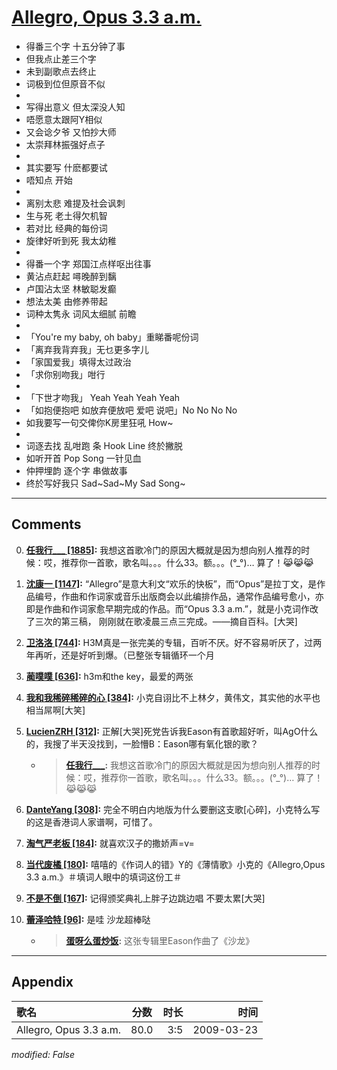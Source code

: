 # [Allegro, Opus 3.3 a.m.](https://music.163.com/song?id=64788)

* 得番三个字 十五分钟了事
* 但我点止差三个字
* 未到副歌点去终止
* 词极到位但原音不似
* 
* 写得出意义 但太深没人知
* 唔愿意太跟阿Y相似
* 又会谂夕爷 又怕抄大师
* 太崇拜林振强好点子
* 
* 其实要写 什麽都要试
* 唔知点 开始
* 
* 离别太悲 难提及社会讽刺
* 生与死 老土得欠机智
* 若对比 经典的每份词
* 旋律好听到死 我太幼稚
* 
* 得番一个字 郑国江点样呕出往事
* 黄沾点赶起 噚晚醉到黐
* 卢国沾太坚 林敏聪发癫
* 想法太美 由修养带起
* 词种太隽永 词风太细腻 前瞻
* 
* 「You're my baby, oh baby」重睇番呢份词
* 「离弃我背弃我」无乜更多字儿
* 「家国爱我」填得太过政治
* 「求你别吻我」咁行
* 
* 「下世才吻我」 Yeah Yeah Yeah Yeah
* 「如抱便抱吧 如放弃便放吧 爱吧 说吧」No No No No
* 如我要写一句交俾你K房里狂吼 How~
* 
* 词逐去找 乱咁跑 条 Hook Line 终於撇脱
* 如听开首 Pop Song 一针见血
* 仲押埋韵 逐个字 串做故事
* 终於写好我只 Sad~Sad~My Sad Song~


---

## Comments
0. **[任我行___ \[1885\]](https://music.163.com/#/user/home?id=18981200):** 我想这首歌冷门的原因大概就是因为想向别人推荐的时候：哎，推荐你一首歌，歌名叫。。。什么33。额。。。(°_°)…  算了！😹😹😹

1. **[沈康一 \[1147\]](https://music.163.com/#/user/home?id=11604709):** “Allegro”是意大利文“欢乐的快板”，而“Opus”是拉丁文，是作品编号，作曲和作词家或音乐出版商会以此编排作品，通常作品编号愈小，亦即是作曲和作词家愈早期完成的作品。而“Opus 3.3 a.m.”，就是小克词作改了三次的第三稿， 刚刚就在歌凌晨三点三完成。——摘自百科。[大哭]

2. **[卫洛洛 \[744\]](https://music.163.com/#/user/home?id=2380078):** H3M真是一张完美的专辑，百听不厌。好不容易听厌了，过两年再听，还是好听到爆。（已整张专辑循环一个月

3. **[蔺噗噗 \[636\]](https://music.163.com/#/user/home?id=12164172):** h3m和the key，最爱的两张

4. **[我和我稀碎稀碎的心 \[384\]](https://music.163.com/#/user/home?id=79792853):** 小克自诩比不上林夕，黄伟文，其实他的水平也相当屌啊[大笑]

5. **[LucienZRH \[312\]](https://music.163.com/#/user/home?id=47564399):** 正解[大哭]死党告诉我Eason有首歌超好听，叫AgO什么的，我搜了半天没找到，一脸懵B：Eason哪有氧化银的歌？
	* > **[任我行___](https://music.163.com/#/user/home?id=18981200):** 我想这首歌冷门的原因大概就是因为想向别人推荐的时候：哎，推荐你一首歌，歌名叫。。。什么33。额。。。(°_°)…  算了！😹😹😹

6. **[DanteYang \[308\]](https://music.163.com/#/user/home?id=47785580):** 完全不明白内地版为什么要删这支歌[心碎]，小克特么写的这是香港词人家谱啊，可惜了。

7. **[淘气严老板 \[184\]](https://music.163.com/#/user/home?id=52510947):** 就喜欢汉子的撒娇声=v=

8. **[当代废橘 \[180\]](https://music.163.com/#/user/home?id=34046752):** 嘻嘻的《作词人的错》Y的《薄情歌》小克的《Allegro,Opus 3.3 a.m.》＃填词人眼中的填词这份工＃

9. **[不是不倒 \[167\]](https://music.163.com/#/user/home?id=42997056):** 记得颁奖典礼上胖子边跳边唱 不要太累[大哭]

10. **[蕾泽哈特 \[96\]](https://music.163.com/#/user/home?id=32579999):** 是哇 沙龙超棒哒
	* > **[蛋呀么蛋炒饭](https://music.163.com/#/user/home?id=9401551):** 这张专辑里Eason作曲了《沙龙》



---

## Appendix

|歌名|分数|时长|时间|
|:---|:---:|---:|---:|
|Allegro, Opus 3.3 a.m.|80.0|3:5|2009-03-23

*modified: False*